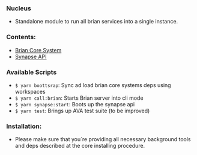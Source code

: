 ### Nucleus
- Standalone module to run all brian services into a single instance.

### Contents:
- [Brian Core System](https://github.com/brian-ai/core)
- [Synapse API](https://github.com/brian-ai/synapse)

### Available Scripts
- `$ yarn boottsrap`: Sync ad load brian core systems deps using workspaces
- `$ yarn call:brian`: Starts Brian server into cli mode
- `$ yarn synapse:start`: Boots up the synapse api
- `$ yarn test`: Brings up AVA test suite (to be improved)

### Installation:
- Please make sure that you´re providing all necessary background tools and deps described at the core installing procedure.
